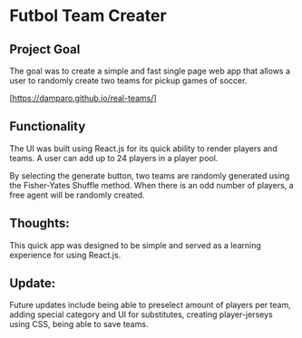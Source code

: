 # Futbol Team Creater

## Project Goal

The goal was to create a simple and fast single page web app that allows a user to randomly create two teams for pickup games of soccer.

[https://damparo.github.io/real-teams/]
<!-- this link should work -->

## Functionality

The UI was built using React.js for its quick ability to render players and teams.  A user can 
add up to 24 players in a player pool.

By selecting the generate button, two teams are randomly generated using the Fisher-Yates Shuffle method.  When there is an odd number of players, a free agent will be randomly created.

## Thoughts:
This quick app was designed to be simple and served as a learning experience for using React.js.

## Update:
Future updates include being able to preselect amount of players per team, adding special category and UI for substitutes, creating player-jerseys using CSS, being able to save teams.